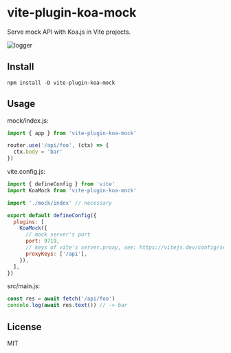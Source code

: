 # vite-plugin-koa-mock

Serve mock API with Koa.js in Vite projects.

![logger](https://raw.githubusercontent.com/mys1024/vite-plugin-koa-mock/main/images/logger.png)

## Install

```shell
npm install -D vite-plugin-koa-mock
```

## Usage

mock/index.js:

```javascript
import { app } from 'vite-plugin-koa-mock'

router.use('/api/foo', (ctx) => {
  ctx.body = 'bar'
})
```

vite.config.js:

```javascript
import { defineConfig } from 'vite'
import KoaMock from 'vite-plugin-koa-mock'

import './mock/index' // necessary

export default defineConfig({
  plugins: [
    KoaMock({
      // mock server's port
      port: 9719,
      // keys of vite's server.proxy, see: https://vitejs.dev/config/server-options.html#server-proxy
      proxyKeys: ['/api'], 
    }),
  ],
})
```

src/main.js:

```javascript
const res = await fetch('/api/foo')
console.log(await res.text()) // -> bar
```

## License

MIT
